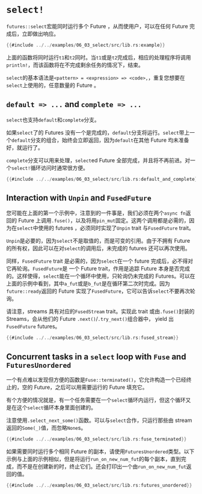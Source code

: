 # `select!`

`futures::select`宏能同时运行多个 Future ，从而使用户，可以在任何 Future 完成后，立即做出响应。

```rust
{{#include ../../examples/06_03_select/src/lib.rs:example}}
```

上面的函数将同时运行`t1`和`t2`同时。当`t1`或是`t2`完成后，相应的处理程序将调用`println!`，而该函数将在不完成剩余任务的情况下，结束。

`select`的基本语法是`<pattern> = <expression> => <code>,`，重复您想要在`select`上使用的，任意数量的 Future 。

## `default => ...` and `complete => ...`

`select`也支持`default`和`complete`分支。

如果`select`了的 Futures 没有一个是完成的，`default`分支将运行。`select`带上一个`default`分支的组合，始终会立即返回，因为`default`在其他 Future 均未准备好，就运行了。

`complete`分支可以用来处理，`select`ed Future 全部完成，并且将不再前进。对一个`select!`循环访问时通常很方便。

```rust
{{#include ../../examples/06_03_select/src/lib.rs:default_and_complete}}
```

## Interaction with `Unpin` and `FusedFuture`

您可能在上面的第一个示例中，注意到的一件事是，我们必须在两个`async fn`返回的 Future 上调用`.fuse()`，以及将用`pin_mut`固定。这两个调用都是必需的，因为在`select`中使用的 futures ，必须同时实现了`Unpin` trait 与`FusedFuture` trait。

`Unpin`是必要的，因为`select`不是取值的，而是可变的引用。由于不拥有 Future 的所有权，因此可以在对`select`的调用后，未完成的 futures 还可以再次使用。

同样，`FusedFuture` trait 是必需的，因为`select`在一个 future 完成后，必不得对它再轮询。`FusedFuture`是 一个 Future trait，作用是追踪 Future 本身是否完成的。这样使得，`select`能在一个循环中使用，只轮询仍未完成的 Futures。可以在上面的示例中看到，其中`a_fut`或是`b_fut`是在循环第二次时完成。因为 `future::ready`返回的 Future 实现了`FusedFuture`，它可以告诉`select`不要再次轮询。

请注意，streams 具有对应的`FusedStream` trait。实现此 trait 或由`.fuse()`封装的 Streams，会从他们的 Future `.next()`/`.try_next()`组合器中， yield 出`FusedFuture` futures。

```rust
{{#include ../../examples/06_03_select/src/lib.rs:fused_stream}}
```

## Concurrent tasks in a `select` loop with `Fuse` and `FuturesUnordered`

一个有点难以发现但方便的函数是`Fuse::terminated()`，它允许构造一个已经终止的，空的 Future，之后可以用需要运行的 Future 填充它。

有个方便的情况就是，有一个任务需要在一个`select`循环内运行，但这个循环又是在这个`select`循环本身里面创建的。

注意使用`.select_next_some()`函数。可以与`select`合作，只运行那些由 stream 返回的`Some(_)`值，而忽略`None`s。

```rust
{{#include ../../examples/06_03_select/src/lib.rs:fuse_terminated}}
```

如果需要同时运行多个相同 Future 的副本，请使用`FuturesUnordered`类型。以下示例与上面的示例相似，但是将运行`run_on_new_num_fut`的每个副本，直到完成，而不是在创建新的时，终止它们。还会打印出一个由`run_on_new_num_fut`返回的值。

```rust
{{#include ../../examples/06_03_select/src/lib.rs:futures_unordered}}
```
